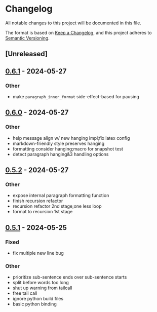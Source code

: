 # Changelog
All notable changes to this project will be documented in this file.

The format is based on [Keep a Changelog](https://keepachangelog.com/en/1.0.0/),
and this project adheres to [Semantic Versioning](https://semver.org/spec/v2.0.0.html).

## [Unreleased]

## [0.6.1](https://github.com/SichangHe/fmtt/compare/v0.6.0...v0.6.1) - 2024-05-27

### Other
- make `paragraph_inner_format` side-effect-based for pausing

## [0.6.0](https://github.com/SichangHe/fmtt/compare/v0.5.2...v0.6.0) - 2024-05-27

### Other
- help message align w/ new hanging impl;fix latex config
- markdown-friendly style preserves hanging
- formatting consider hanging;macro for snapshot test
- detect paragraph hanging&3 handling options

## [0.5.2](https://github.com/SichangHe/fmtt/compare/v0.5.1...v0.5.2) - 2024-05-27

### Other
- expose internal paragraph formatting function
- finish recursion refactor
- recursion refactor 2nd stage;one less loop
- format to recursion 1st stage

## [0.5.1](https://github.com/SichangHe/fmtt/compare/v0.5.0...v0.5.1) - 2024-05-25

### Fixed
- fix multiple new line bug

### Other
- prioritize sub-sentence ends over sub-sentence starts
- split before words too long
- shut up warning from tailcall
- free tail call
- ignore python build files
- basic python binding
